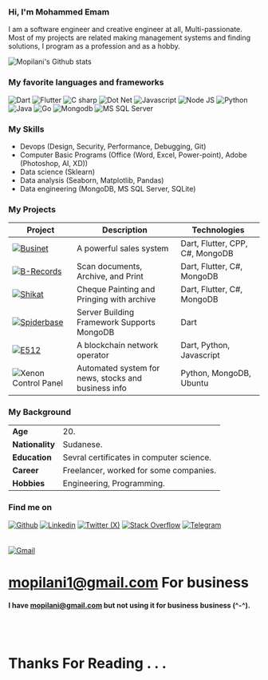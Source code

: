 ### Hi, I'm Mohammed Emam


I am a software engineer and creative engineer at all, Multi-passionate.
Most of my projects are related making management systems and finding solutions,
I program as a profession and as a hobby.

![Mopilani's Github stats](https://github-readme-stats.vercel.app/api?username=Mopilani&show_icons=true&theme=monoki)

### My favorite languages and frameworks

![Dart](https://img.shields.io/badge/Dart-54C5F8?style=for-the-badge&logo=dart&logoColor=white)
![Flutter](https://img.shields.io/badge/Flutter-54C5F8?style=for-the-badge&logo=flutter&logoColor=white)
![C sharp](https://img.shields.io/badge/C%20sharp-280068?style=for-the-badge&logo=csharp&logoColor=wite)
![Dot Net](https://img.shields.io/badge/Dot%20Net-A179DC?style=for-the-badge&logo=dotnet&logoColor=white)
![Javascript](https://img.shields.io/badge/Javascript-FFD43B?style=for-the-badge&logo=javascript&logoColor=white)
![Node JS](https://img.shields.io/badge/Node%20js-0FF814?style=for-the-badge&logo=node&logoColor=darkgreen)
![Python](https://img.shields.io/badge/Python-FFD43B?style=for-the-badge&logo=python&logoColor=darkgreen)
![Java](https://img.shields.io/badge/Java-924E00?style=for-the-badge&logo=oracle&logoColor=white)
![Go](https://img.shields.io/badge/go%20lang-white?style=for-the-badge&logo=go&logoColor=blue)
![Mongodb](https://img.shields.io/badge/mongo%20db-ffffff?style=for-the-badge&logo=mongodb&logoColor=green)
![MS SQL Server](https://img.shields.io/badge/SQL%20Server-739fff?style=for-the-badge&logo=sql&logoColor=white)

### My Skills

- Devops (Design, Security, Performance, Debugging, Git)
- Computer Basic Programs (Office (Word, Excel, Power-point), Adobe (Photoshop, AI, XD))
- Data science (Sklearn)
- Data analysis (Seaborn, Matplotlib, Pandas)
- Data engineering (MongoDB, MS SQL Server, SQLite)

### My Projects

| Project                                                                                                                                                                                     | Description                                         | Technologies                |
| ------------------------------------------------------------------------------------------------------------------------------------------------------------------------------------------- | --------------------------------------------------- | --------------------------- |
| [![Businet](https://img.shields.io/badge/Businet-yellow?style=for-the-badge&logo=flutter&logoColor=blue&color=white)](https://github.com/Mopilani/businet)                                  | A powerful sales system                     | Dart, Flutter, CPP, C#, MongoDB                      |
| [![B-Records](https://img.shields.io/badge/B%20Records-A40606?style=for-the-badge&logo=flutter&logoColor=blue&color=white)](https://github.com/Mopilani/b_records)                             | Scan documents, Archive, and Print             | Dart, Flutter, C#, MongoDB                      |
| [![Shikat](https://img.shields.io/badge/Shikat-A40606?style=for-the-badge&logo=flutter&logoColor=blue&color=white)](https://github.com/Mopilani/shikat)                             | Cheque Painting and Pringing with archive                      | Dart, Flutter, C#, MongoDB 
| [![Spiderbase](https://img.shields.io/badge/Spiderbase-white?style=for-the-badge&logo=dart&logoColor=blue&color=white)](https://github.com/Mopilani/spiderbase)                                 | Server Building Framework Supports MongoDB          | Dart                      |
| [![E512](https://img.shields.io/badge/E512-A40606?style=for-the-badge&logo=dart&logoColor=white&color=blue)](https://github.com/Mopilani/E512)                                 | A blockchain network operator          | Dart, Python, Javascript                   |
| ![Xenon Control Panel](https://img.shields.io/badge/Xenon%20Control%Panel-280068?style=for-the-badge&logo=flutter&logoColor=white)                                                                                     | Automated system for news, stocks and business info | Python, MongoDB, Ubuntu     |


### My Background

|                |                                            |
|----------------|--------------------------------------------|
|**Age**         |20.                                         |
|**Nationality** |Sudanese.                                   |
|**Education**   |Sevral certificates in computer science.    |
|**Career**      |Freelancer, worked for some companies.      |
|**Hobbies**     |Engineering, Programming.                   |


### Find me on

[![Github](https://img.shields.io/badge/GitHub-100000?style=for-the-badge&logo=github&logoColor=white)](https://github.com/Mopilani)
[![Linkedin](https://img.shields.io/badge/LinkedIn-0077B5?style=for-the-badge&logo=linkedin&logoColor=white)](https://www.linkedin.com/in/mopilani/)
[![Twitter (X)](https://img.shields.io/badge/Twitter-100000?style=for-the-badge&logo=x&logoColor=white)](https://www.twitter.com/mopilani/)
[![Stack Overflow](https://img.shields.io/badge/Stack%20Overflow-0077B5?style=for-the-badge&logo=stackoverflow&color=white)](https://stackoverflow.com/users/mopilani)
[![Telegram](https://img.shields.io/badge/Telegram-2CA5E0?style=for-the-badge&logo=telegram&logoColor=white)](https://t.me/mopilani)
<br/>
<br/>
<br/>
[![Gmail](https://img.shields.io/badge/Gmail-D14836?style=for-the-badge&logo=gmail&logoColor=white)](malito:mopilani1@gmail.com) 
# mopilani1@gmail.com For business
#### I have mopilani@gmail.com but not using it for business business (^-^).

<br/>
<br/>

# Thanks For Reading . . .
